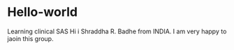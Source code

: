 # Hello-world
Learning clinical SAS
Hi i Shraddha R. Badhe from INDIA.
I am very happy to jaoin this group.
